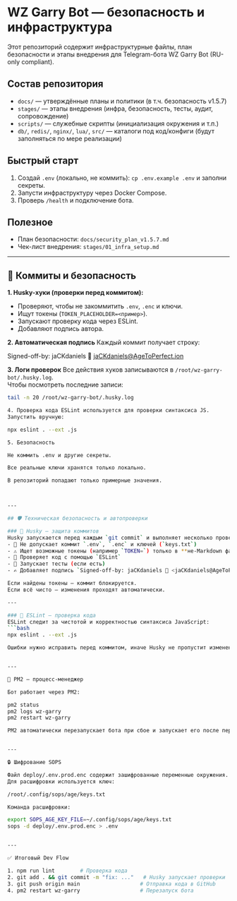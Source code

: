 # WZ Garry Bot — безопасность и инфраструктура
Этот репозиторий содержит инфраструктурные файлы, план безопасности и этапы внедрения для Telegram-бота WZ Garry Bot (RU-only compliant).
## Состав репозитория
- `docs/` — утверждённые планы и политики (в т.ч. безопасность v1.5.7)
- `stages/` — этапы внедрения (инфра, безопасность, тесты, аудит, сопровождение)
- `scripts/` — служебные скрипты (инициализация окружения и т.п.)
- `db/`, `redis/`, `nginx/`, `lua/`, `src/` — каталоги под код/конфиги (будут заполняться по мере реализации)
## Быстрый старт
1. Создай `.env` (локально, не коммить): `cp .env.example .env` и заполни секреты.
2. Запусти инфраструктуру через Docker Compose.
3. Проверь `/health` и подключение бота.
## Полезное
- План безопасности: `docs/security_plan_v1.5.7.md`
- Чек-лист внедрения: `stages/01_infra_setup.md`

---

## 🔐 Коммиты и безопасность

**1. Husky-хуки (проверки перед коммитом):**
- Проверяют, чтобы не закоммитить `.env`, `.enc` и ключи.
- Ищут токены (`TOKEN_PLACEHOLDER=<пример>`).
- Запускают проверку кода через ESLint.
- Добавляют подпись автора.

**2. Автоматическая подпись**
Каждый коммит получает строку:

Signed-off-by: jaCKdaniels 🥃 jaCKdaniels@AgeToPerfect.ion

**3. Логи проверок**
Все действия хуков записываются в `/root/wz-garry-bot/.husky.log`.  
Чтобы посмотреть последние записи:
```bash
tail -n 20 /root/wz-garry-bot/.husky.log

4. Проверка кода ESLint используется для проверки синтаксиса JS.
Запустить вручную:

npx eslint . --ext .js

5. Безопасность

Не коммить .env и другие секреты.

Все реальные ключи хранятся только локально.

В репозиторий попадают только примерные значения.



---

## 🛡️ Техническая безопасность и автопроверки

### 🔐 Husky — защита коммитов
Husky запускается перед каждым `git commit` и выполняет несколько проверок:
- 🚫 Не допускает коммит `.env`, `.enc` и ключей (`keys.txt`)
- ⚠️ Ищет возможные токены (например `TOKEN=`) только в **не-Markdown файлах**
- 🧹 Проверяет код с помощью `ESLint`
- 🧪 Запускает тесты (если есть)
- ✍️ Добавляет подпись `Signed-off-by: jaCKdaniels 🥃 <jaCKdaniels@AgeToPerfect.ion>`

Если найдены токены — коммит блокируется.  
Если всё чисто — изменения проходят автоматически.

---

### 🧠 ESLint — проверка кода
ESLint следит за чистотой и корректностью синтаксиса JavaScript:
```bash
npx eslint . --ext .js

Ошибки нужно исправить перед коммитом, иначе Husky не пропустит изменения.


---

🧱 PM2 — процесс-менеджер

Бот работает через PM2:

pm2 status
pm2 logs wz-garry
pm2 restart wz-garry

PM2 автоматически перезапускает бота при сбое и запускает его после перезагрузки сервера.


---

🔒 Шифрование SOPS

Файл deploy/.env.prod.enc содержит зашифрованные переменные окружения.
Для расшифровки используется ключ:

/root/.config/sops/age/keys.txt

Команда расшифровки:

export SOPS_AGE_KEY_FILE=~/.config/sops/age/keys.txt
sops -d deploy/.env.prod.enc > .env


---

✅ Итоговый Dev Flow

1. npm run lint        # Проверка кода
2. git add . && git commit -m "fix: ..."   # Husky запускает проверки
3. git push origin main                   # Отправка кода в GitHub
4. pm2 restart wz-garry                   # Перезапуск бота

